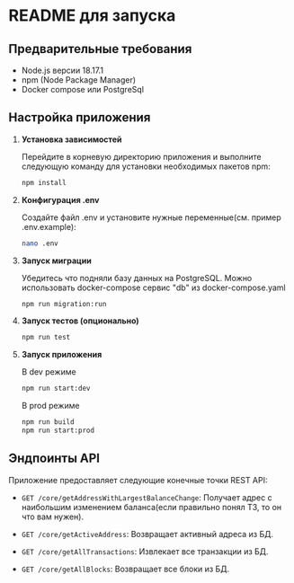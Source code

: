 # README для запуска

## Предварительные требования

- Node.js версии 18.17.1
- npm (Node Package Manager)
- Docker compose или PostgreSql

## Настройка приложения

1. **Установка зависимостей**

   Перейдите в корневую директорию приложения и выполните следующую команду для установки необходимых пакетов npm:

   ```bash
   npm install
   ```

2. **Конфигурация .env**

   Создайте файл .env и установите нужные переменные(см. пример .env.example):

   ```bash
   nano .env
   ```

3. **Запуск миграции**

   Убедитесь что подняли базу данных на PostgreSQL. Можно использовать docker-compose сервис "db" из docker-compose.yaml

   ```bash
   npm run migration:run
   ```

4. **Запуск тестов (опционально)**

   ```bash
   npm run test
   ```

5. **Запуск приложения**

    В dev режиме
   ```bash
   npm run start:dev
   ```
    В prod режиме
    ```bash
    npm run build
    npm run start:prod
    ```
   


## Эндпоинты API

Приложение предоставляет следующие конечные точки REST API:
- `GET /core/getAddressWithLargestBalanceChange`: Получает адрес с наибольшим изменением баланса(если правильно понял ТЗ, то он что вам нужен).

- `GET /core/getActiveAddress`: Возвращает активный адреса из БД.

- `GET /core/getAllTransactions`: Извлекает все транзакции из БД.

- `GET /core/getAllBlocks`: Возвращает все блоки из БД.
